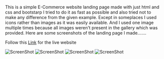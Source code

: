 This is a simple E-Commerce website landing page made with just html and css and bootstarp I tried to do it as fast as possible and also tried not to make any difference from the given 
example. Except in someplaces I used icons rather than images as it was easily available. And I used one image multiple times because all images weren't present in the gallery which was provided.
Here are some screenshots of the landing page I made.......

Follow this [Link](https://cloning2.netlify.app/) for the live website

![ScreenShot](https://i.postimg.cc/W46KhmYC/Screenshot-22.png)
![ScreenShot](https://i.postimg.cc/Vkt2cPqY/Screenshot-23.png)
![ScreenShot](https://i.postimg.cc/gkQ1526S/Screenshot-24.png)
![ScreenShot](https://i.postimg.cc/k5dzJYsW/Screenshot-25.png)
